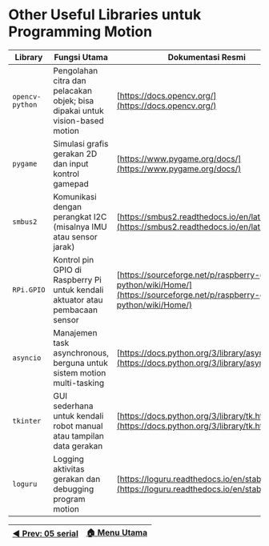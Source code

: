 # Other Useful Libraries untuk Programming Motion

| Library         | Fungsi Utama                                                                  | Dokumentasi Resmi                                                                                                        |
| --------------- | ----------------------------------------------------------------------------- | ------------------------------------------------------------------------------------------------------------------------ |
| `opencv-python` | Pengolahan citra dan pelacakan objek; bisa dipakai untuk vision-based motion  | [https://docs.opencv.org/](https://docs.opencv.org/)                                                                     |
| `pygame`        | Simulasi grafis gerakan 2D dan input kontrol gamepad                          | [https://www.pygame.org/docs/](https://www.pygame.org/docs/)                                                             |
| `smbus2`        | Komunikasi dengan perangkat I2C (misalnya IMU atau sensor jarak)              | [https://smbus2.readthedocs.io/en/latest/](https://smbus2.readthedocs.io/en/latest/)                                     |
| `RPi.GPIO`      | Kontrol pin GPIO di Raspberry Pi untuk kendali aktuator atau pembacaan sensor | [https://sourceforge.net/p/raspberry-gpio-python/wiki/Home/](https://sourceforge.net/p/raspberry-gpio-python/wiki/Home/) |
| `asyncio`       | Manajemen task asynchronous, berguna untuk sistem motion multi-tasking        | [https://docs.python.org/3/library/asyncio.html](https://docs.python.org/3/library/asyncio.html)                         |
| `tkinter`       | GUI sederhana untuk kendali robot manual atau tampilan data gerakan           | [https://docs.python.org/3/library/tk.html](https://docs.python.org/3/library/tk.html)                                   |
| `loguru`        | Logging aktivitas gerakan dan debugging program motion                        | [https://loguru.readthedocs.io/en/stable/](https://loguru.readthedocs.io/en/stable/)                                     |


| [◀️ Prev: 05 serial](/05_serial/) | [🏠 Menu Utama](/) |
| -------------------------------- | ----------------- |